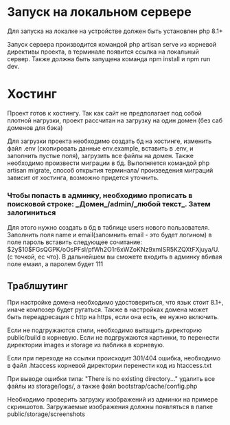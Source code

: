 

<h1>Запуск на локальном сервере</h1>
<p>
    Для запуска на локалке на устройстве должен быть установлен php 8.1+
</p>
<p> Запуск сервера производится командой php artisan serve из корневой директивы проекта, в терминале появится ссылка на локальный сервер. Также должна быть запущена команда npm install и npm run dev.
</p>

<h1>Хостинг</h1>
<p> Проект готов к хостингу. Так как сайт не предполагает под собой плотной нагрузки, проект рассчитан на загрузку на один домен (без саб доменов для бэка)</p>
<p>Для загрузки проекта необходимо создать бд на хостинге, изменить файл .env (скопировать данные env.example, вставить в .env, и заполнить пустые поля), загрузить все файлы на домен. Также необходимо произвести миграции в бд. Выполняется командой php artisan migrate, способ открытия терминала/ произведения миграций зависит от хостинга, возможно придется уточнить.</p>
<h3>Чтобы попасть в админку, необходимо прописать в поисковой строке: _Домен_/admin/_любой текст_. Затем залогиниться</h3>
<p>Для этого нужно создать в бд в таблице users нового пользователя. Заполнить поля name и email(запомнить email - это будет логином) в поле пароль вставить следующее сочитание: $2y$10$FGsQGPK/oOsPFsI/pfWh2O1r6xWZoKNz9xmISR5KZQXtFXjuya/U.      (с точкой, ес что). В дальнейшем вы сможете входить в админку вбивая поле емаил, а паролем будет 111</p>
<h2>Траблшутинг</h2>
При настройке домена необходимо удостовериться, что язык стоит 8.1+, иначе композер будет ругаться. Также в настройках домена может быть переадресация с http на https, если она есть, ее нужно включить.
<p>
Если не подгружаются стили, необходимо вытащить директорию public/build в корневую. Если не подгружаются картинки, то перенести директории images и storage из паблика в корневую.</p>
<p>Если при переходе на ссылки происходит 301/404 ошибка, необходимо в файл .htaccess корневой директории перенести код из htaccess.txt</p>
<p> При выводе ошибки типа: "There is no existing directory..." удалить все файлы из storage/logs/, а также файл bootstrap/cache/config.php</p>
<p> Необходимо проверить загрузку изображений из админки на примере скриншотов. Загружаемые изображения должны появляться в папке public/storage/screenshots</p>
